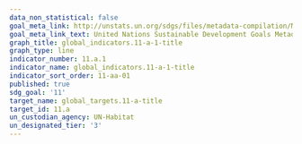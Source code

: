 ```yaml
---
data_non_statistical: false
goal_meta_link: http://unstats.un.org/sdgs/files/metadata-compilation/Metadata-Goal-11.pdf
goal_meta_link_text: United Nations Sustainable Development Goals Metadata (pdf 2066kB)
graph_title: global_indicators.11-a-1-title
graph_type: line
indicator_number: 11.a.1
indicator_name: global_indicators.11-a-1-title
indicator_sort_order: 11-aa-01
published: true
sdg_goal: '11'
target_name: global_targets.11-a-title
target_id: 11.a
un_custodian_agency: UN-Habitat
un_designated_tier: '3'
---
```

